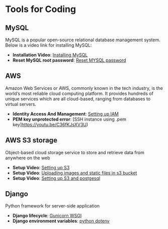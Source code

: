 # Tools for Coding

## MySQL

MySQL is a popular open-source relational database management system. Below is a video link for installing MySQL:


- **Installation Video**: [Installing MySQL](https://youtu.be/wgRwITQHszU)
- **Reset MySQL root password**: [Reset MYSQL password](https://youtu.be/wgRwITQHszU)


## AWS 

Amazon Web Services or AWS, commonly known in the tech industry, is the world’s most reliable cloud computing platform. It provides hundreds of unique services which are all cloud-based, ranging from databases to virtual servers.

- **Identity Access And Management**: [Setting up IAM](https://youtu.be/bO25vbkoJlA)
- **PEM key unprotected error**: [SSH instance using .pem key]https://youtu.be/C36fKJsXV3U)



## AWS S3 storage

Object-based cloud storage service to store and retrieve data from anywhere on the web

- **Setup Video**: [Setting up S3](https://youtu.be/Ko52pn1KXS0)
- **Setup Video**: [Uploading images and static files in s3 bucket](https://youtu.be/JQVQcNN0cXE)
- **Setup Video**: [Setting up S3 and postgesql](https://youtu.be/LaoYcQsPyD8)

## Django

Python framework for server-side application

- **Django lifecycle**: [Gunicorn WSGI](https://youtu.be/Ko52pn1KXS0)
- **Django environment variables**: [python dotenv](https://youtu.be/7tRLkZO6D3Y)


